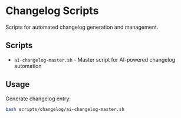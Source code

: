 # Changelog Scripts

Scripts for automated changelog generation and management.

## Scripts

- `ai-changelog-master.sh` - Master script for AI-powered changelog automation

## Usage

Generate changelog entry:
```bash
bash scripts/changelog/ai-changelog-master.sh
```


